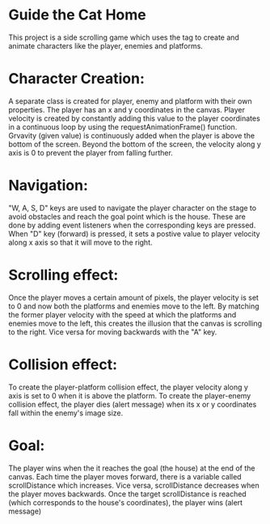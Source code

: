 # Guide the Cat Home

This project is a side scrolling game which uses the <canvas> tag to create and animate characters like the player, enemies and platforms.


# Character Creation:

A separate class is created for player, enemy and platform with their own properties.
The player has an x and y coordinates in the canvas. Player velocity is created by constantly adding this value to the player coordinates in
a continuous loop by using the requestAnimationFrame() function.
Grvavity (given value) is continuously added when the player is above the bottom of the screen.
Beyond the bottom of the screen, the velocity along y axis is 0 to prevent the player from falling further.


# Navigation:

"W, A, S, D" keys are used to navigate the player character on the stage to avoid obstacles and reach the goal point which is the house.
These are done by adding event listeners when the corresponding keys are pressed.
When "D" key (forward) is pressed, it sets a postive value to player velocity along x axis so that it will move to the right.


# Scrolling effect:

Once the player moves a certain amount of pixels, the player velocity is set to 0 and now both the platforms and enemies move to the left.
By matching the former player velocity with the speed at which the platforms and enemies move to the left, this creates the illusion that the canvas is scrolling to the right.
Vice versa for moving backwards with the "A" key.


# Collision effect:

To create the player-platform collision effect, the player velocity along y axis is set to 0 when it is above the platform.
To create the player-enemy collision effect, the player dies (alert message) when its x or y coordinates fall within the enemy's image size.


# Goal:

The player wins when the it reaches the goal (the house) at the end of the canvas.
Each time the player moves forward, there is a variable called scrollDistance which increases.
Vice versa, scrollDistance decreases when the player moves backwards.
Once the target scrollDistance is reached (which corresponds to the house's coordinates), the player wins (alert message)

